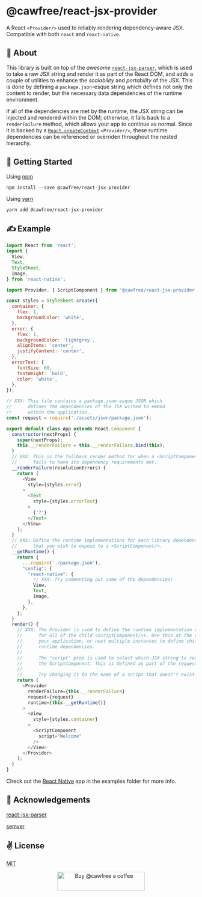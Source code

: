 # @cawfree/react-jsx-provider
A React `<Provider/>` used to reliably rendering dependency-aware JSX. Compatible with both `react` and `react-native`.

## 🤔 About
This library is built on top of the _awesome_ [`react-jsx-parser`](https://www.npmjs.com/package/react-jsx-parser), which is used to take a raw JSX string and render it as part of the React DOM, and adds a couple of utilities to enhance the _scalability_ and _portability_  of the JSX. This is done by defining a `package.json`-esque string which defines not only the content to render, but the necessary data dependencies of the runtime environment.

If all of the dependencies are met by the runtime, the JSX string can be injected and rendered within the DOM; otherwise, it falls back to a `renderFailure` method, which allows your app to continue as normal. Since it is backed by a [`React.createContext`](https://reactjs.org/docs/context.html) `<Provider/>`, these runtime dependencies can be referenced or overriden throughout the nested hierarchy.

## 🚀 Getting Started
Using [npm](https://www.npmjs.com/package/@cawfree/react-jsx-provider)
```
npm install --save @cawfree/react-jsx-provider
```
Using [yarn](https://www.npmjs.com/package/@cawfree/react-jsx-provider)
```
yarn add @cawfree/react-jsx-provider
```

## ✍️ Example
```javascript
import React from 'react';
import {
  View,
  Text,
  StyleSheet,
  Image,
} from 'react-native';

import Provider, { ScriptComponent } from '@cawfree/react-jsx-provider';

const styles = StyleSheet.create({
  container: {
    flex: 1,
    backgroundColor: 'white',
  },
  error: {
    flex: 1,
    backgroundColor: 'lightgrey',
    alignItems: 'center',
    justifyContent: 'center',
  },
  errorText: {
    fontSize: 60,
    fontWeight: 'bold',
    color: 'white',
  },
});

// XXX: This file contains a package.json-esque JSON which
//      defines the dependencies of the JSX wished to embed
//      within the application..
const request = require('./assets/json/package.json');

export default class App extends React.Component {
  constructor(nextProps) {
    super(nextProps);
    this.__renderFailure = this.__renderFailure.bind(this);
  }
  // XXX: This is the fallback render method for when a <ScriptComponent/>
  //      fails to have its dependency requirements met.
  __renderFailure(resolutionErrors) {
    return (
      <View
        style={styles.error}
      >
        <Text
          style={styles.errorText}
        >
          {'?'}
        </Text>
      </View>
    );
  }
  // XXX: Define the runtime implementations for each library dependency
  //      that you wish to expose to a <ScriptComponent/>.
  __getRuntime() {
    return {
      ...require('./package.json'),
      "config": {
        "react-native": {
          // XXX: Try commenting out some of the dependencies!
          View,
          Text,
          Image,
        },
      },
    };
  }
  render() {
    // XXX: The Provider is used to define the runtime implementation context
    //      for all of the child <ScriptComponent/>s. Use this at the root of
    //      your application, or nest multiple instances to define child-specific
    //      runtime dependencies.
    //
    //      The "script" prop is used to select which JSX string to render within
    //      the ScriptComponent. This is defined as part of the request package.json.
    //
    //      Try changing it to the name of a script that doesn't exist!
    return (
      <Provider
        renderFailure={this.__renderFailure}
        request={request}
        runtime={this.__getRuntime()}
      >
        <View
          style={styles.container}
        >
          <ScriptComponent
            script="Welcome"
          />
        </View>
      </Provider>
    );
  }
}
```

Check out the [React Native](https://facebook.github.io/react-native/) app in the examples folder for more info.

## 🙏 Acknowledgements
[react-jsx-parser](https://www.npmjs.com/package/react-jsx-parser)

[semver](https://www.npmjs.com/package/semver)

## ✌️ License
[MIT](https://opensource.org/licenses/MIT)

<p align="center">
  <a href="https://www.buymeacoffee.com/cawfree">
    <img src="https://cdn.buymeacoffee.com/buttons/default-orange.png" alt="Buy @cawfree a coffee" width="232" height="50" />
  </a>
</p>
